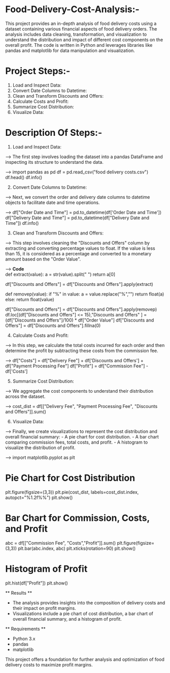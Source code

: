 # Food-Delivery-Cost-Analysis:-
This project provides an in-depth analysis of food delivery costs using a dataset containing various financial aspects of food delivery orders. The analysis includes data cleaning, transformation, and visualization to understand the distribution and impact of different cost components on the overall profit. The code is written in Python and leverages libraries like pandas and matplotlib for data manipulation and visualization.

  # Project Steps:-

1. Load and Inspect Data:
2. Convert Date Columns to Datetime:
3. Clean and Transform Discounts and Offers:
4. Calculate Costs and Profit:
5. Summarize Cost Distribution:
6. Visualize Data:

# Description Of Steps:-

1. Load and Inspect Data:
 
 --> The first step involves loading the dataset into a pandas DataFrame and inspecting its structure to understand the data.

 --> 
      import pandas as pd
      df = pd.read_csv("food delivery costs.csv")
      df.head()
      df.info()
   

2. Convert Date Columns to Datetime:
   
--> Next, we convert the order and delivery date columns to datetime objects to facilitate date and time operations.

--> 
      df["Order Date and Time"] = pd.to_datetime(df['Order Date and Time'])
      df["Delivery Date and Time"] = pd.to_datetime(df["Delivery Date and Time"])
      df.info()


3. Clean and Transform Discounts and Offers:

--> This step involves cleaning the "Discounts and Offers" column by extracting and converting percentage values to float. If the value is less than 15, it is considered as a percentage and converted to a monetary amount based on the "Order Value".

--> **Code**  
    def extract(value):
    a = str(value).split(" ")
    return a[0]

   df["Discounts and Offers"] = df["Discounts and Offers"].apply(extract)
   
   def removep(value):
       if "%" in value:
           a = value.replace("%","")
           return float(a)
       else:
           return float(value)

   df["Discounts and Offers"] = df["Discounts and Offers"].apply(removep)
   df.loc[(df["Discounts and Offers"] <= 15),"Discounts and Offers" ] = (df["Discounts and Offers"]/100) * df["Order Value"]
   df["Discounts and Offers"] = df["Discounts and Offers"].fillna(0)   
   

4. Calculate Costs and Profit:

--> In this step, we calculate the total costs incurred for each order and then determine the profit by subtracting these costs from the commission fee.

-->
   df["Costs"] = df["Delivery Fee"] + df['Discounts and Offers'] + df["Payment Processing Fee"]
   df["Profit"] = df["Commission Fee"] - df['Costs']

   
5. Summarize Cost Distribution:

--> We aggregate the cost components to understand their distribution across the dataset.

-->
   cost_dist = df[["Delivery Fee", "Payment Processing Fee", "Discounts and Offers"]].sum()
   

6. Visualize Data:

--> Finally, we create visualizations to represent the cost distribution and overall financial summary:
    - A pie chart for cost distribution.
    - A bar chart comparing commission fees, total costs, and profit.
    - A histogram to visualize the distribution of profit.


   
-->
   import matplotlib.pyplot as plt

   # Pie Chart for Cost Distribution
   plt.figure(figsize=(3,3))
   plt.pie(cost_dist, labels=cost_dist.index, autopct="%1.2f%%")
   plt.show()

   # Bar Chart for Commission, Costs, and Profit
   abc = df[["Commission Fee", "Costs","Profit"]].sum()
   plt.figure(figsize=(3,3))
   plt.bar(abc.index, abc)
   plt.xticks(rotation=90)
   plt.show()

   # Histogram of Profit
   plt.hist(df["Profit"])
   plt.show()
   

** Results **
- The analysis provides insights into the composition of delivery costs and their impact on profit margins.
- Visualizations include a pie chart of cost distribution, a bar chart of overall financial summary, and a histogram of profit.

** Requirements **
- Python 3.x
- pandas
- matplotlib

This project offers a foundation for further analysis and optimization of food delivery costs to maximize profit margins.
